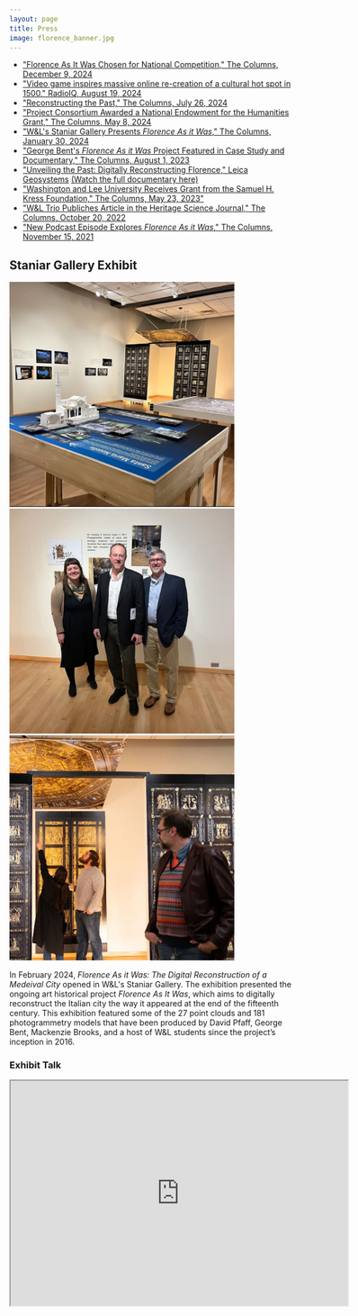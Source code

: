 ```yaml
---
layout: page
title: Press
image: florence_banner.jpg
---
```



* ["Florence As It Was Chosen for National Competition," The Columns, December 9, 2024](https://columns.wlu.edu/florence-as-it-was-chosen-for-national-competition/)
* ["Video game inspires massive online re-creation of a cultural hot spot in 1500," RadioIQ, August 19, 2024](https://www.wvtf.org/news/2024-08-19/video-game-inspires-massive-online-re-creation-of-a-cultural-hot-spot-in-1500)
* ["Reconstructing the Past," The Columns, July 26, 2024](https://columns.wlu.edu/reconstructing-the-past/)
* ["Project Consortium Awarded a National Endowment for the Humanities Grant," The Columns, May 8, 2024](https://columns.wlu.edu/project-consortium-awarded-a-national-endowment-for-the-humanities-grant/)
* ["W&L's Staniar Gallery Presents _Florence As it Was_," The Columns, January 30, 2024](https://columns.wlu.edu/wls-staniar-gallery-presents-florence-as-it-was/)
* ["George Bent's _Florence As it Was_ Project Featured in Case Study and Documentary," The Columns, August 1, 2023](https://columns.wlu.edu/george-bents-florence-as-it-was-project-featured-in-case-study-and-documentary/)
* ["Unveiling the Past: Digitally Reconstructing Florence," Leica Geosystems](https://leica-geosystems.com/case-studies/reality-capture/florence-as-it-was)  [(Watch the full documentary here)](https://share.vidyard.com/watch/jdK9T3KQmcgaFsHEhLGJwQ?)
* ["Washington and Lee University Receives Grant from the Samuel H. Kress Foundation," The Columns, May 23, 2023"](https://columns.wlu.edu/washington-and-lee-university-receives-grant-from-the-samuel-h-kress-foundation/)
* ["W&L Trio Publiches Article in the Heritage Science Journal," The Columns, October 20, 2022](https://columns.wlu.edu/wl-trio-publishes-article-in-the-heritage-science-journal/)
* ["New Podcast Episode Explores _Florence As it Was_," The Columns, November 15, 2021](https://columns.wlu.edu/new-podcast-explores-florence-as-it-was/)


## Staniar Gallery Exhibit

  <div class="row">
    <div class="col">
    <img class="rounded" src="assets/images/staniar_tables.jpg" width="400x" height="400x">
  </div>
  <div class="col">
    <img class="rounded" src="assets/images/staniar_team.jpg" width="400x" height="400x">
  </div>
  <div class="col">
    <img class="rounded" src="assets/images/staniar_candid.jpeg" width="400x" height="400x">
  </div>
</div>

In February 2024, _Florence As it Was: The Digital Reconstruction of a Medeival City_ opened in W&L's Staniar Gallery. The exhibition presented the ongoing art historical project _Florence As It Was_, which aims to digitally reconstruct the Italian city the way it appeared at the end of the fifteenth century. This exhibition featured some of the 27 point clouds and 181 photogrammetry models that have been produced by David Pfaff, George Bent, Mackenzie Brooks, and a host of W&L students since the project’s inception in 2016.

### Exhibit Talk 
<iframe src="https://wlu.app.box.com/s/tu477lqrvlpclbbvzuwsrn38u8bhekpk" width="600x" height="400px">
